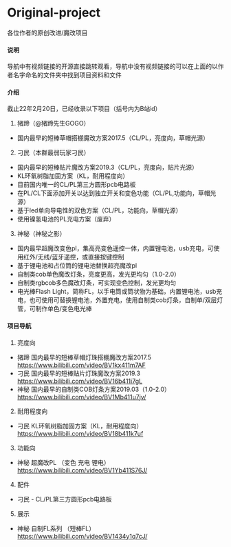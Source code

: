# Original-project
各位作者的原创改进/魔改项目

#### 说明
导航中有视频链接的开源直接跳转观看，导航中没有视频链接的可以在上面的以作者名字命名的文件夹中找到项目资料和文件
#### 介绍
截止22年2月20日，已经收录以下项目（括号内为B站id）<br>
1. 猪蹄（@猪蹄先生GOGO）
- 国内最早的短棒草帽搭棚魔改方案2017.5（CL/PL，亮度向，草帽光源）

2. 刁民（本群最弱玩家刁民）
- 国内最早的短棒贴片魔改方案2019.3（CL/PL，亮度向，贴片光源）
- KL环氧树脂加固方案（KL，耐用程度向）
- 目前国内唯一的CL/PL第三方圆形pcb电路板
- 在PL/CL下面添加开关以达到独立开关和变色功能（CL/PL,功能向，草帽光源）
- 基于led单向导电性的双色方案（CL/PL，功能向，草帽光源）
- 使用镍氢电池的PL充电方案（废弃）

3. 神秘（神秘之影）
- 国内最早超魔改变色pl，集高亮变色遥控一体，内置锂电池，usb充电，可使用红外/无线/蓝牙遥控，或直接按键控制
- 基于锂电池和占位筒的锂电池替换超亮魔改pl
- 自制类cob单色魔改灯条，亮度更高，发光更均匀（1.0-2.0）
- 自制类rgbcob多色魔改灯条，可实现变色控制，发光更均匀
- 电光棒Flash Light，简称FL，以手电筒或筒状物为基础，内置锂电池，usb充电，也可使用可替换锂电池，外置充电，使用自制类cob灯条，自制单/双层灯管，可制作单色/变色电光棒



#### 项目导航
1. 亮度向
-  猪蹄 国内最早的短棒草帽灯珠搭棚魔改方案2017.5 https://www.bilibili.com/video/BV1kx411m7AF
-  刁民 国内最早的短棒贴片灯珠魔改方案2019.3 https://www.bilibili.com/video/BV16b411i7gL
-  神秘 国内最早的自制类COB灯条方案2019.03（1.0-2.0） https://www.bilibili.com/video/BV1Mb411u7jv/

2. 耐用程度向
-  刁民 KL环氧树脂加固方案（KL，耐用程度向）https://www.bilibili.com/video/BV18b411k7uf
 
3. 功能向
-  神秘 超魔改PL （变色 充电 锂电） https://www.bilibili.com/video/BV1Yb411S76J/

4. 配件
- 刁民 - CL/PL第三方圆形pcb电路板 

5. 展示
- 神秘 自制FL系列 （短棒FL） https://www.bilibili.com/video/BV1434y1q7cJ/
